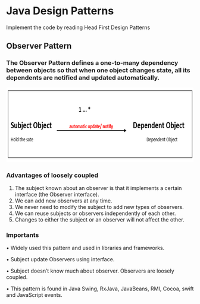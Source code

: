 # Java Design Patterns
Implement the code by reading Head First Design Patterns

## Observer Pattern

### The Observer Pattern defines a one-to-many dependency between objects so that when one object changes state, all its dependents are notified and updated automatically.

<div align="center">
<img src="https://github.com/TharinduWeerasinghe/design-patterns/blob/master/Assets/observer_img.png" width="auto" height="200px">
</div>

### Advantages of loosely coupled
1.	The subject known about an observer is that it implements a certain interface (the Observer interface).
2.	We can add new observers at any time.
3.	We never need to modify the subject to add new types of observers.
4.	We can reuse subjects or observers independently of each other.
5.	Changes to either the subject or an observer will not affect the other.


### Importants
•	Widely used this pattern and used in libraries and frameworks.

•	Subject update Observers using interface.

•	Subject doesn’t know much about observer. Observers are loosely coupled.

•	This pattern is found in Java Swing, RxJava, JavaBeans, RMI, Cocoa, swift and JavaScript events.
